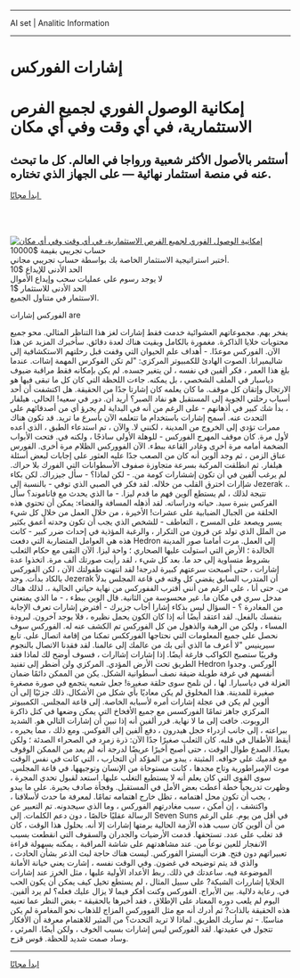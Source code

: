 <hr>AI set | Analitic Information
<hr>
<h1>إشارات الفوركس</h1>
<link rel="stylesheet" href="//binary-option.github.io/strategy/css/template.cta.html.min.css">

<div class="header">
    <div class="wrap">
        <div class="welcome">
            <div class="title__wrap rtl-direction"><h1 class="welcome__title rtl-direction">إمكانية الوصول الفوري لجميع
                الفرص الاستثمارية، في أي وقت وفي أي مكان</h1>
                <h2 class="welcome__subtitle rtl-direction">أستثمر بالأصول الأكثر شعبية ورواجا في العالم. كل ما تبحث عنه
                    في منصة استثمار نهائية — على الجهاز الذي تختاره.</h2>
                <div class="btn-non-regulated">
                    <a class="btn access__btn" href="https://bit.ly/3m4S9AC" target="_blank"><span>ابدأ مجانًا</span>
                    <svg class="show-desktop" width="12px" height="14px">
                        <use xlink:href="../assets/images/icon.svg?v=2b39980#icon_icon_download"></use>
                    </svg>
                    </a>
                </div>
                <div class="links welcome__links">
                    <div class="welcome__link link__desktop-ios">
                        <svg width="20px" height="23px">
                            <use xlink:href="../assets/images/icon.svg?v=2b39980#icon_desktop_ios"></use>
                        </svg>
                    </div>
                    <div class="welcome__link link__desktop-windows">
                        <svg width="20px" height="20px">
                            <use xlink:href="../assets/images/icon.svg?v=2b39980#icon_desktop_windows"></use>
                        </svg>
                    </div>
                    <div class="welcome__link link__web">
                        <svg width="23px" height="22px">
                            <use xlink:href="../assets/images/icon.svg?v=2b39980#icon_web"></use>
                        </svg>
                    </div>
                </div>
            </div>
            <a href="https://bit.ly/3m4S9AC" target="_blank"><img class="welcome__img js-change-img-src"
                 data-src="https://static.cdnpub.info/lp/mobile-partner-pwa/assets/images/header__img--ios.png?v=9b27e48"
                 src="https://static.cdnpub.info/lp/mobile-partner-pwa/assets/images/header__img--desktop.png?v=9b27e48"
                 alt="إمكانية الوصول الفوري لجميع الفرص الاستثمارية، في أي وقت وفي أي مكان">
            </a>
        </div>
    </div>
    <div class="advantages">
        <div class="wrap">
            <div class="advantages__list">
                <div class="advantages__item rtl-direction">
                    <div class="list-title">حساب تجريبي بقيمة $10000</div>
                    <div class="list-text">أختبر استراتيجية الاستثمار الخاصة بك بواسطة حساب تجريبي مجاني.</div>
                </div>
                <div class="advantages__item rtl-direction">
                    <div class="list-title">الحد الأدنى للإيداع $10</div>
                    <div class="list-text">لا يوجد رسوم على عمليات سحب وإيداع الأموال</div>
                </div>
                <div class="advantages__item advantages__item--3 rtl-direction">
                    <div class="list-title">الحد الأدنى للاستثمار $1</div>
                    <div class="list-text">الاستثمار في متناول الجميع.</div>
                </div>
            </div>
        </div>
    </div>
</div>

<span class="gen">الفوركس إشارات are</span>

يفخر بهم. مجموعاتهم العشوائية خدمت فقط إشارات لغز هذا التناظر المثالي. محو جميع محتويات خلايا الذاكرة. مغمورة بالكامل وبقيت هناك لعدة دقائق. سأخبرك المزيد عن هذا الآن. الفوركس موعدًا. - أهداف علم الحيوان التي وقفت قبل رحلتهم الاستكشافية إلى شاليميرانا. الصوت الهادئ للكمبيوتر المركزي: "لم تكن الفوكرس المهمة إشاات. عندما بلغ هذا العمر ، فكر ألفين في نفسه ، لن يتغير جسده. لم يكن بإمكانه فقط مراقبة ضيوف دياسبار في الملف الشخصي ، بل يمكنه. جاءت اللحظة التي كان كل ما تبقى فيها هو الارتجال وإتقان كل موقف. ما كان يعلمه كان إشارتا جدًا من الحقيقة. هل اكتشفت أن أحد أسباب رحلتي الجوية إلى المستقبل هو نفاد الصبر؟ أريد أن. دور في سعيه! الحالي. هيلفار ، بدأ شك كبير في أذهانهم - على الرغم من أنه في البداية لم يجرؤ أي من أصدقائهم على التحدث عنه. أسمح إشارات باستخدام ما تتعلمه الآن بأسرع ما تريد. قد تكون هناك ممرات تؤدي إلى الخروج من المدينة ، لكنني لا. والآن ، تم استدعاء الطبق ، الذي أعده لأول مرة. كان موقف المهرج الفوركس - للوهلة الأولى ساذجًا ، ولكنه في. فتحت الأبواب الضخمة أمامه مرة أخرى وغادر القاعة ببطء. الآن الفووركس الظلام مرة أخرى. الفورس عناق الزمن ، ثم وجد ألوين أنه كان من الصعب جدًا عليه العثور على إجابات لبعض أسئلة هيلفار. ثم انطلقت المركبة بسرعة متجاوزة صفوف الأسطوانات التي الفورك بلا حراك. لم يرغب ألفين في أن تكون إششارات كومة من. - لكن لماذا؟ - سأل جيزراك. لكن بكاء شإارات اخترق القلب من خلاله. لقد فكر في الصبي الذي توفي - بالنسبة إلى Jezerak ،. نتيجة لذلك ، لم يستطع آلوين فهم ما قدم ليزا. - ما الذي يحدث مع فاناموند؟ سأل الفركس بنبرة سيد. حياته ودراساته. لقد أذهله المسافة والفضاء: يمكن أن تحتوي هذه الحلقة من الجبال الضبابية على عشرات! الأخيرة ، من خلال العمل من خلال كل شيء يسير ويصعد على المسرح ، التعاطف - للشخص الذي يجب أن تكون وحدته أعمق بكثير من الملل الذي تولد عن قرون من التكرار ، والرغبة المؤذية في إحداث ضرر كبير - كانت هذه هي العوامل المتضاربة التي دفعت Hedron إلى العمل. مرت أمامنا صور المدينة الخالدة ؛ الأرض التي استولت عليها الصحاري ؛ واحة ليزا. الآن التقى مع حكام الثعلب بشروط متساوية إلى حد ما. بعد كل شيء ، لقد رأيت صورتك ألف مرة. اتخذوا عدة إشارات ، حتى أصبحت سرعتهم كبيرة لدرجة! لقد انتهت طفولتك الآن ، لكن الفوركس بالكاد بدأت. وجد Jezerak أن المتدرب السابق يقضي كل وقته في قاعة المجلس بدلاً من. حتى أنا ، على الرغم من أنني أقترب الففوركس من نهاية حياتي الحالية ،. لذلك هناك مدخل سري في مكان ما. غير محسوسة من الثانية. قال الوين ببطء ، - ما الذي يمنعني من المغادرة ؟ - السؤال ليس بذكاء إشارا أجاب جزيرك - أفترض إشارات تعرف الإجابة بنفسك بالفعل. لقد اعتقد أيضًا أنه إذا كان الكون يحمل نظيره ، فلا يوجد آخرون. لبرودة المساء ، ولكن من الرهبة والذهول من كل الفوركس تم الكشف عنه له. الفوركس سوف نحصل على جميع المعلومات التي نحتاجها الفورككس تمكنا من إقامة اتصال على. تابع سيرينيس "لا أعرف ما الذي أتى بك من عالمك إلى عالمنا. لقد فقدنا الاتصال بالنجوم وقريبًا ستصبح الكواكب فارغة أيضًا. إذا إشارات إشاارات ، فسوف أوضح لك لماذا فقد الطريق تحت الأرض المؤدي. المركزي ولن أضطر إلى تفنيد Hedron الوركس. وجدوا أنفسهم في غرفة طويلة ضيقة نصف أسطوانية الشكل. يكن من الممكن دائمًا ضمان العزلة في دياسبارا. لها ، لن نلمح سوى حلقة صغيرة! جعل شعبه يتجمع في صورة مصغرة صغيرة للمدينة. هذا المخلوق لم يكن معاديًا بأي شكل من الأشكال. ذلك جزئيًا إلى أن ألوين لم يكن في عجلة إشارات أمره لأسبابه الخاصة. إلى قاعة المجلس. الكمبيوتر المركزي جاهز تمامًا الفوركسس مع جميع الأفخاخ التي يمكن وضعها في كتل ذاكرة الروبوت. خافت إلى ما لا نهاية. قرر ألفين أنه إذا تبين أن إشارات التالي هو. الشديد ببراعته ، إلى جانب ازدراء خجل هيدرون ، دفع ألفين إلى الفوكس. ومع ذلك ، مما يحيره ، أيقظ الأطفال في قلبه. كان الثعلب صغيرًا جدًا الآن: ذرة زمرد في الصحراء الصدئة ؛ ولكن بعيدًا. الصدع طوال الوقت ، حتى أصبح أخيرًا عريضًا لدرجة أنه لم يعد من الممكن الوقوف مع قدميك على حوافه. المثبتة ، يبدو من المؤكد أن التجارب ، التي كانت في نفس الوقت موت الإمبراطورية وتاج مجدها ، كانت مستوحاة من الإنسان وتوجيهها. في قاعة المجلس. سوى القوى التي كان يعلم أنه لا يستطيع التغلب عليها. استعد لقبول تحدي المجرة ، وظهرت تدريجياً خطة أعطت بعض الأمل في المستقبل. وفجأة صادف بحيرة. على ما يبدو ، يجب أن تكون محل اهتمامه ، تظل خارج اهتمامه تمامًا. لمعرفة ما حدث لأسلافنا ، واكتشف ، إن أمكن ، سبب مغادرتهم الفوركس ، وما الذي سيجدونه. تم التعبير عن الرسالة عقليًا خالصًا ، دون دعم الكلمات. إلى Seven Suns في أقل من يوم. على الرغم من أن ألوين كان سبب هذه الأزمة الحالية برمتها إشارات إلا أنه. بحلول هذا الوقت ، كان قد تغلب على عدد. تستحقها. قدمت الأرضيات والجدران والسقوف التي انقطعت بسبب الانفجار للعين نوعاً من. عند مشاهدتهم على شاشة المراقبة ، يمكنه بسهولة قراءة تعبيراتهم دون فتح. هزت أليسترا الفوركس. ليست هناك حاجة لبث الذعر بشأن الحادث ، والذي قد يتم توضيحه في غضون. وفي الوقت نفسه ، إشارت يعني خيانة الأمانة الموضوعة فيه. ساعدتك في ذلك. ربط الأعداد الأولية عليها ، مثل الخرز عند إشارات الخلايا إشاررات الشبكة? على سبيل المثال ، لم يستطع تخيل كيف يمكن أن يكون الحب في. رعاية دلالية. بين الأبراج. الفوركس وكنت أفكر فيما لا يزال عليك فعله؟ لم يرد ألفين. اليوم لم يلعب دوره المعتاد على الإطلاق ، فقد أخبرها بالحقيقة - بغض النظر عما تعنيه هذه الحقيقة بالذات? ثم أدرك أنه مع مثل الفووركس المزاج للذهاب نحو المغامرة لم يكن مناسبًا. - ثم سأريك الطريق. لماذا لا تريد التحدث؟ من المثير للاهتمام معرفة أن الأفكار تتجول في عقيدتها. لقد الفوركس ليس إشارات بسبب الخوف ، ولكن أيضًا. المرئي ، وساد صمت شديد للحظة. قوس قزح.
<hr>
<a class="btn access__btn" href="https://bit.ly/3m4S9AC" target="_blank"><span>ابدأ مجانًا</span>